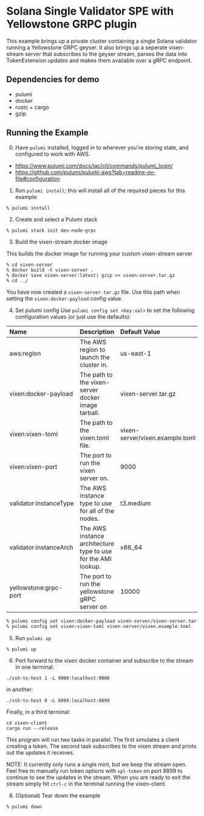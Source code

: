 # Solana Single Validator SPE with Yellowstone GRPC plugin

This example brings up a private cluster containing a single Solana validator running a Yellowstone
GRPC geyser. It also brings up a seperate vixen-stream server that subscribes to the geyser stream,
parses the data into TokenExtension updates and makes them available over a gRPC endpoint.
## Dependencies for demo
- pulumi
- docker
- rustc + cargo
- gzip

## Running the Example

0. Have `pulumi` installed, logged in to wherever you're storing state, and configured to work with AWS.

- https://www.pulumi.com/docs/iac/cli/commands/pulumi_login/
- https://github.com/pulumi/pulumi-aws?tab=readme-ov-file#configuration

1. Run `pulumi install`; this will install all of the required pieces for this example.

```
% pulumi install
```

2. Create and select a Pulumi stack

```
% pulumi stack init dev-node-grpc
```

3. Build the vixen-stream docker image

This builds the docker image for running your custom vixen-stream server

```
% cd vixen-server
% docker build -t vixen-server .
% docker save vixen-server:latest| gzip >> vixen-server.tar.gz
% cd ../
```
You have now created a `vixen-server.tar.gz` file. Use this path when setting the
`vixen:docker-payload` config value.

4. Set pulumi config
Use `pulumi config set <key:val>` to set the following configuration values (or just use the
defaults):

| Name                       | Description                                                       | Default Value                    |
| :------------------------- | :---------------------------------------------------------------- |:-------------------------------- |
| aws:region                 | The AWS region to launch the cluster in.                          | us-east-1
| vixen:docker-payload       | The path to the vixen-server docker image tarball.                | vixen-server.tar.gz
| vixen:vixen-toml           | The path to the vixen.toml file.                                  | vixen-server/vixen.example.toml
| vixen:vixen-port           | The port to run the vixen server on.                              | 9000
| validator:instanceType     | The AWS instance type to use for all of the nodes.                | t3.medium
| validator:instanceArch     | The AWS instance architecture type to use for the AMI lookup.     | x86_64
| yellowstone:grpc-port      | The port to run the yellowstone gRPC server on                    | 10000

```bash
% pulumi config set vixen:docker-payload vixen-server/vixen-server.tar.gz
% pulumi config set vixen:vixen-toml vixen-server/vixen.example.toml
```

5. Run `pulumi up`

```
% pulumi up
```

6. Port forward to the vixen docker container and subscribe to the stream
In one terminal:
```
./ssh-to-host 1 -L 9000:localhost:9000
```
in another:

```
./ssh-to-host 0 -L 8899:localhost:8899
```
Finally, in a third terminal:
```
cd vixen-client
cargo run --release
```
This program will run two tasks in parallel. The first simulates a client creating a token. The
second task subscribes to the vixen stream and prints out the updates it receives.

NOTE: It currently only runs a single mint, but we keep the stream open. Feel free to manually
run token options with `spl-token` on port 8899 to continue to see the updates in the stream. When
you are ready to exit the stream simply hit `ctrl-c` in the terminal running the vixen-client.

8. (Optional) Tear down the example

```bash
% pulumi down
```
